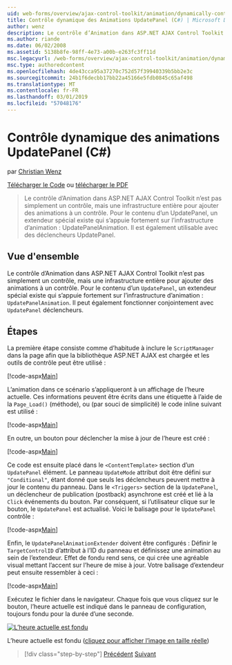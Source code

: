 ```yaml
---
uid: web-forms/overview/ajax-control-toolkit/animation/dynamically-controlling-updatepanel-animations-cs
title: Contrôle dynamique des Animations UpdatePanel (C#) | Microsoft Docs
author: wenz
description: Le contrôle d’Animation dans ASP.NET AJAX Control Toolkit n’est pas simplement un contrôle, mais une infrastructure entière pour ajouter des animations à un contrôle. Pour le contenu d’un...
ms.author: riande
ms.date: 06/02/2008
ms.assetid: 5138b8fe-98ff-4e73-a00b-e263fc3ff11d
msc.legacyurl: /web-forms/overview/ajax-control-toolkit/animation/dynamically-controlling-updatepanel-animations-cs
msc.type: authoredcontent
ms.openlocfilehash: 4de43cca95a37270c752d57f39940339b5bb2e3c
ms.sourcegitcommit: 24b1f6decbb17bb22a45166e5fdb0845c65af498
ms.translationtype: MT
ms.contentlocale: fr-FR
ms.lasthandoff: 03/01/2019
ms.locfileid: "57048176"
---
```

<a name="dynamically-controlling-updatepanel-animations-c"></a>Contrôle dynamique des animations UpdatePanel (C#)
====================
par [Christian Wenz](https://github.com/wenz)

[Télécharger le Code](http://download.microsoft.com/download/9/3/f/93f8daea-bebd-4821-833b-95205389c7d0/UpdatePanelAnimation2.cs.zip) ou [télécharger le PDF](http://download.microsoft.com/download/b/6/a/b6ae89ee-df69-4c87-9bfb-ad1eb2b23373/updatepanelanimation2CS.pdf)

> Le contrôle d’Animation dans ASP.NET AJAX Control Toolkit n’est pas simplement un contrôle, mais une infrastructure entière pour ajouter des animations à un contrôle. Pour le contenu d’un UpdatePanel, un extendeur spécial existe qui s’appuie fortement sur l’infrastructure d’animation : UpdatePanelAnimation. Il est également utilisable avec des déclencheurs UpdatePanel.


## <a name="overview"></a>Vue d'ensemble

Le contrôle d’Animation dans ASP.NET AJAX Control Toolkit n’est pas simplement un contrôle, mais une infrastructure entière pour ajouter des animations à un contrôle. Pour le contenu d’un `UpdatePanel`, un extendeur spécial existe qui s’appuie fortement sur l’infrastructure d’animation : `UpdatePanelAnimation`. Il peut également fonctionner conjointement avec `UpdatePanel` déclencheurs.

## <a name="steps"></a>Étapes

La première étape consiste comme d’habitude à inclure le `ScriptManager` dans la page afin que la bibliothèque ASP.NET AJAX est chargée et les outils de contrôle peut être utilisé :


[!code-aspx[Main](dynamically-controlling-updatepanel-animations-cs/samples/sample1.aspx)]

L’animation dans ce scénario s’appliqueront à un affichage de l’heure actuelle. Ces informations peuvent être écrits dans une étiquette à l’aide de la `Page_Load()` (méthode), ou (par souci de simplicité) le code inline suivant est utilisé :


[!code-aspx[Main](dynamically-controlling-updatepanel-animations-cs/samples/sample2.aspx)]

En outre, un bouton pour déclencher la mise à jour de l’heure est créé :


[!code-aspx[Main](dynamically-controlling-updatepanel-animations-cs/samples/sample3.aspx)]

Ce code est ensuite placé dans le `<ContentTemplate>` section d’un `UpdatePanel` élément. Le panneau `UpdateMode` attribut doit être défini sur `"Conditional"`, étant donné que seuls les déclencheurs peuvent mettre à jour le contenu du panneau. Dans le `<Triggers>` section de la `UpdatePanel`, un déclencheur de publication (postback) asynchrone est créé et lié à la `Click` événements du bouton. Par conséquent, si l’utilisateur clique sur le bouton, le `UpdatePanel` est actualisé. Voici le balisage pour le `UpdatePanel` contrôle :


[!code-aspx[Main](dynamically-controlling-updatepanel-animations-cs/samples/sample4.aspx)]

Enfin, le `UpdatePanelAnimationExtender` doivent être configurés : Définir le `TargetControlID` d’attribut à l’ID du panneau et définissez une animation au sein de l’extendeur. Effet de fondu rend sens, ce qui crée une agréable visual mettant l’accent sur l’heure de mise à jour. Votre balisage d’extendeur peut ensuite ressembler à ceci :


[!code-aspx[Main](dynamically-controlling-updatepanel-animations-cs/samples/sample5.aspx)]

Exécutez le fichier dans le navigateur. Chaque fois que vous cliquez sur le bouton, l’heure actuelle est indiqué dans le panneau de configuration, toujours fondu pour la durée d’une seconde.


[![L’heure actuelle est fondu](dynamically-controlling-updatepanel-animations-cs/_static/image2.png)](dynamically-controlling-updatepanel-animations-cs/_static/image1.png)

L’heure actuelle est fondu ([cliquez pour afficher l’image en taille réelle](dynamically-controlling-updatepanel-animations-cs/_static/image3.png))

> [!div class="step-by-step"]
> [Précédent](animating-an-updatepanel-control-cs.md)
> [Suivant](adding-animation-to-a-control-vb.md)
